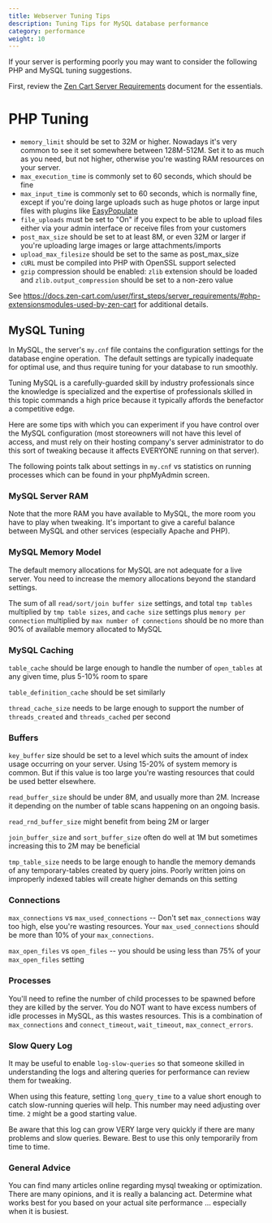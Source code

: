```yaml
---
title: Webserver Tuning Tips 
description: Tuning Tips for MySQL database performance
category: performance
weight: 10
---
```


If your server is performing poorly you may want to consider the following PHP and MySQL tuning suggestions.

First, review the [Zen Cart Server Requirements](https://docs.zen-cart.com/user/first_steps/server_requirements/) document for the essentials.

# PHP Tuning

- `memory_limit` should be set to 32M or higher. Nowadays it's very common to see it set somewhere between 128M-512M. Set it to as much as you need, but not higher, otherwise you're wasting RAM resources on your server.
- `max_execution_time` is commonly set to 60 seconds, which should be fine  
- `max_input_time` is commonly set to 60 seconds, which is normally fine, except if you're doing large uploads such as huge photos or large input files with plugins like [EasyPopulate](/user/products/easypopulate/)
- `file_uploads` must be set to "On" if you expect to be able to upload files either via your admin interface or receive files from your customers  
- `post_max_size` should be set to at least 8M, or even 32M or larger if you're uploading large images or large attachments/imports  
- `upload_max_filesize` should be set to the same as post_max_size  
- `cURL` must be compiled into PHP with OpenSSL support selected
- `gzip` compression should be enabled: `zlib` extension should be loaded and `zlib.output_compression` should be set to a non-zero value

See https://docs.zen-cart.com/user/first_steps/server_requirements/#php-extensionsmodules-used-by-zen-cart for additional details.

## MySQL Tuning

In MySQL, the server's `my.cnf` file contains the configuration settings for the database engine operation.  The default settings are typically inadequate for optimal use, and thus require tuning for your database to run smoothly.

Tuning MySQL is a carefully-guarded skill by industry professionals since the knowledge is specialized and the expertise of professionals skilled in this topic commands a high price because it typically affords the benefactor a competitive edge.

Here are some tips with which you can experiment if you have control over the MySQL configuration (most storeowners will not have this level of access, and must rely on their hosting company's server administrator to do this sort of tweaking because it affects EVERYONE running on that server).

The following points talk about settings in `my.cnf` vs statistics on running processes which can be found in your phpMyAdmin screen.

### MySQL Server RAM

Note that the more RAM you have available to MySQL, the more room you have to play when tweaking. It's important to give a careful balance between MySQL and other services (especially Apache and PHP).

### MySQL Memory Model

The default memory allocations for MySQL are not adequate for a live server. You need to increase the memory allocations beyond the standard settings.

The sum of all `read/sort/join buffer size` settings, and total `tmp tables` multiplied by `tmp table sizes`, and `cache size` settings plus `memory per connection` multiplied by `max number of connections` should be no more than 90% of available memory allocated to MySQL

### MySQL Caching

`table_cache` should be large enough to handle the number of `open_tables` at any given time, plus 5-10% room to spare  

`table_definition_cache` should be set similarly

`thread_cache_size` needs to be large enough to support the number of `threads_created` and `threads_cached` per second

### Buffers

`key_buffer` size should be set to a level which suits the amount of index usage occurring on your server. Using 15-20% of system memory is common. But if this value is too large you're wasting resources that could be used better elsewhere.

`read_buffer_size` should be under 8M, and usually more than 2M. Increase it depending on the number of table scans happening on an ongoing basis.

`read_rnd_buffer_size` might benefit from being 2M or larger

`join_buffer_size` and `sort_buffer_size` often do well at 1M but sometimes increasing this to 2M may be beneficial

`tmp_table_size` needs to be large enough to handle the memory demands of any temporary-tables created by query joins. Poorly written joins on improperly indexed tables will create higher demands on this setting

### Connections

`max_connections` vs `max_used_connections` -- Don't set `max_connections` way too high, else you're wasting resources. Your `max_used_connections` should be more than 10% of your `max_connections`.

`max_open_files` vs `open_files` -- you should be using less than 75% of your `max_open_files` setting

### Processes

You'll need to refine the number of child processes to be spawned before they are killed by the server. You do NOT want to have excess numbers of idle processes in MySQL, as this wastes resources. This is a combination of `max_connections` and `connect_timeout`, `wait_timeout`, `max_connect_errors`.

### Slow Query Log

It may be useful to enable `log-slow-queries` so that someone skilled in understanding the logs and altering queries for performance can review them for tweaking.  

When using this feature, setting `long_query_time` to a value short enough to catch slow-running queries will help. This number may need adjusting over time. `2` might be a good starting value.  

Be aware that this log can grow VERY large very quickly if there are many problems and slow queries. Beware. Best to use this only temporarily from time to time.

### General Advice

You can find many articles online regarding mysql tweaking or optimization. There are many opinions, and it is really a balancing act. Determine what works best for you based on your actual site performance ... especially when it is busiest.
